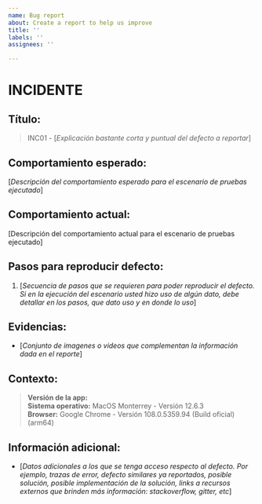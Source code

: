 ```yaml
---
name: Bug report
about: Create a report to help us improve
title: ''
labels: ''
assignees: ''

---
```


# INCIDENTE
## Título: 
> INC01 - [_Explicación bastante corta y puntual del defecto a reportar_]
## Comportamiento esperado:
[_Descripción del comportamiento esperado para el escenario de pruebas ejecutado_]
## Comportamiento actual: 
[Descripción del comportamiento actual para el escenario de pruebas ejecutado]
## Pasos para reproducir defecto:
1. [_Secuencia de pasos que se requieren para poder reproducir el defecto. Si en la ejecución del escenario usted hizo uso de algún dato, debe detallar en los pasos, que dato uso y en donde lo uso_]
## Evidencias:
* [_Conjunto de imagenes o videos que complementan la información dada en el reporte_]
## Contexto:
> **Versión de la app:** <br>
> **Sistema operativo:** MacOS Monterrey - Versión 12.6.3 <br>
> **Browser:** Google Chrome - Versión 108.0.5359.94 (Build oficial) (arm64)
## Información adicional:
* [_Datos adicionales a los que se tenga acceso respecto al defecto. Por ejemplo, trazas de error, defecto similares ya reportados, posible solución, posible implementación de la solución, links a recursos externos que brinden más información: stackoverflow, gitter, etc_]
